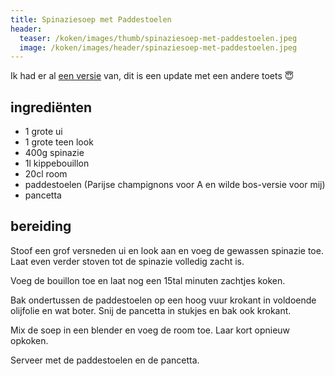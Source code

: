 ```yaml
---
title: Spinaziesoep met Paddestoelen
header:
  teaser: /koken/images/thumb/spinaziesoep-met-paddestoelen.jpeg
  image: /koken/images/header/spinaziesoep-met-paddestoelen.jpeg
---
```


Ik had er al [een versie](Spinaziesoep_met_zalm) van, dit is een update met een andere toets 😇

## ingrediënten

* 1 grote ui
* 1 grote teen look
* 400g spinazie
* 1l kippebouillon
* 20cl room
* paddestoelen (Parijse champignons voor A en wilde bos-versie voor mij)
* pancetta

##  bereiding 

Stoof een grof versneden ui en look aan en voeg de gewassen spinazie toe. Laat even verder stoven tot de spinazie volledig zacht is.

Voeg de bouillon toe en laat nog een 15tal minuten zachtjes koken.

Bak ondertussen de paddestoelen op een hoog vuur krokant in voldoende olijfolie en wat boter. Snij de pancetta in stukjes en bak ook krokant.

Mix de soep in een blender en voeg de room toe. Laar kort opnieuw opkoken.

Serveer met de paddestoelen en de pancetta.
